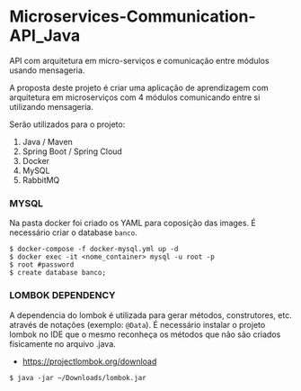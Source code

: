 # Microservices-Communication-API_Java
API com arquitetura em micro-serviços e comunicação entre módulos usando mensageria.

A proposta deste projeto é criar uma aplicação de aprendizagem com arquitetura em microserviços com 4 módulos comunicando entre si utilizando mensageria.

Serão utilizados para o projeto:

1. Java / Maven
2. Spring Boot / Spring Cloud
3. Docker
4. MySQL
5. RabbitMQ

### MYSQL
Na pasta docker foi criado os YAML para coposição das images. É necessário criar o database `banco`.
```shell
$ docker-compose -f docker-mysql.yml up -d
$ docker exec -it <nome_container> mysql -u root -p
$ root #password
$ create database banco;  
```

### LOMBOK DEPENDENCY
A dependencia do lombok é utilizada para gerar métodos, construtores, etc. através de notações (exemplo: `@Data`). É necessário instalar o projeto lombok no IDE que o mesmo reconheça os métodos que não são criados fisicamente no arquivo .java. 
- https://projectlombok.org/download
```shell
$ java -jar ~/Downloads/lombok.jar
```